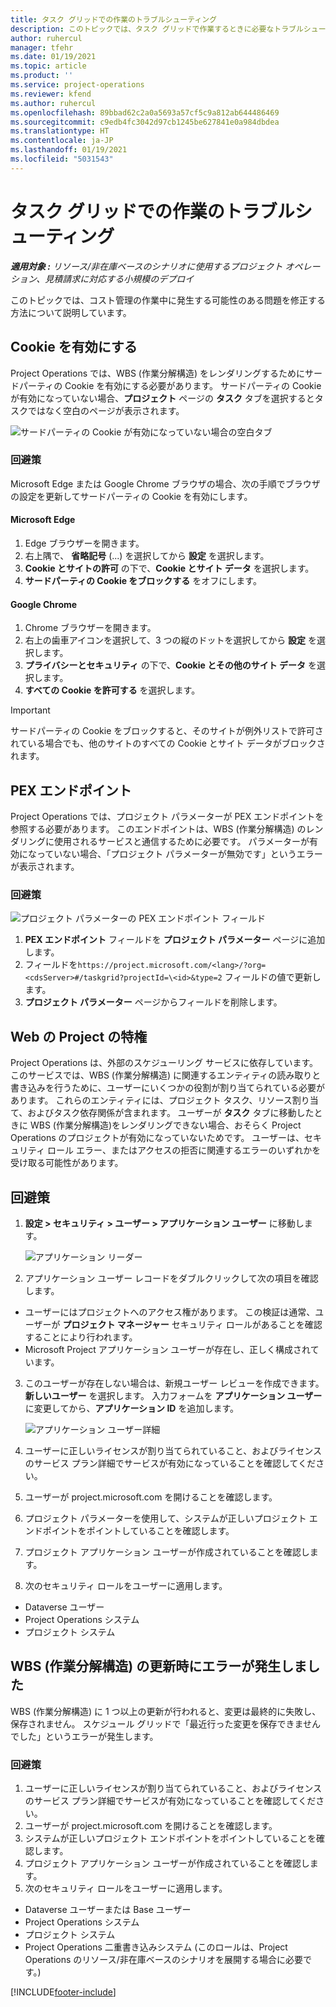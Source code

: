 ```yaml
---
title: タスク グリッドでの作業のトラブルシューティング
description: このトピックでは、タスク グリッドで作業するときに必要なトラブルシューティング情報を提供します。
author: ruhercul
manager: tfehr
ms.date: 01/19/2021
ms.topic: article
ms.product: ''
ms.service: project-operations
ms.reviewer: kfend
ms.author: ruhercul
ms.openlocfilehash: 89bbad62c2a0a5693a57cf5c9a812ab644486469
ms.sourcegitcommit: c9edb4fc3042d97cb1245be627841e0a984dbdea
ms.translationtype: HT
ms.contentlocale: ja-JP
ms.lasthandoff: 01/19/2021
ms.locfileid: "5031543"
---
```

# <a name="troubleshoot-working-in-the-task-grid"></a>タスク グリッドでの作業のトラブルシューティング 

_**適用対象 :** リソース/非在庫ベースのシナリオに使用するプロジェクト オペレーション、見積請求に対応する小規模のデプロイ_

このトピックでは、コスト管理の作業中に発生する可能性のある問題を修正する方法について説明しています。

## <a name="enable-cookies"></a>Cookie を有効にする

Project Operations では、WBS (作業分解構造) をレンダリングするためにサードパーティの Cookie を有効にする必要があります。 サードパーティの Cookie が有効になっていない場合、**プロジェクト** ページの **タスク** タブを選択するとタスクではなく空白のページが表示されます。

![サードパーティの Cookie が有効になっていない場合の空白タブ](media/blankschedule.png)


### <a name="workaround"></a>回避策
Microsoft Edge または Google Chrome ブラウザの場合、次の手順でブラウザの設定を更新してサードパーティの Cookie を有効にします。

#### <a name="microsoft-edge"></a>Microsoft Edge

1. Edge ブラウザーを開きます。
2. 右上隅で、 **省略記号** (...) を選択してから **設定** を選択します。
3. **Cookie とサイトの許可** の下で、**Cookie とサイト データ** を選択します。
4. **サードパーティの Cookie をブロックする** をオフにします。

#### <a name="google-chrome"></a>Google Chrome

1. Chrome ブラウザーを開きます。
2. 右上の歯車アイコンを選択して、3 つの縦のドットを選択してから **設定** を選択します。
3. **プライバシーとセキュリティ** の下で、**Cookie とその他のサイト データ** を選択します。
4. **すべての Cookie を許可する** を選択します。

> [!IMPORTANT]
> サードパーティの Cookie をブロックすると、そのサイトが例外リストで許可されている場合でも、他のサイトのすべての Cookie とサイト データがブロックされます。

## <a name="pex-endpoint"></a>PEX エンドポイント

Project Operations では、プロジェクト パラメーターが PEX エンドポイントを参照する必要があります。 このエンドポイントは、WBS (作業分解構造) のレンダリングに使用されるサービスと通信するために必要です。 パラメーターが有効になっていない場合、「プロジェクト パラメーターが無効です」というエラーが表示されます。 

### <a name="workaround"></a>回避策
 ![プロジェクト パラメーターの PEX エンドポイント フィールド](media/projectparameter.png)

1. **PEX エンドポイント** フィールドを **プロジェクト パラメーター** ページに追加します。
2. フィールドを`https://project.microsoft.com/<lang>/?org=<cdsServer>#/taskgrid?projectId=\<id>&type=2` フィールドの値で更新します。
3. **プロジェクト パラメーター** ページからフィールドを削除します。

## <a name="privileges-for-project-for-the-web"></a>Web の Project の特権

Project Operations は、外部のスケジューリング サービスに依存しています。 このサービスでは、WBS (作業分解構造) に関連するエンティティの読み取りと書き込みを行うために、ユーザーにいくつかの役割が割り当てられている必要があります。 これらのエンティティには、プロジェクト タスク、リソース割り当て、およびタスク依存関係が含まれます。 ユーザーが **タスク** タブに移動したときに WBS (作業分解構造)をレンダリングできない場合、おそらく Project Operations のプロジェクトが有効になっていないためです。 ユーザーは、セキュリティ ロール エラー、またはアクセスの拒否に関連するエラーのいずれかを受け取る可能性があります。


## <a name="workaround"></a>回避策

1. **設定 > セキュリティ > ユーザー > アプリケーション ユーザー** に移動します。  

   ![アプリケーション リーダー](media/applicationuser.jpg)
   
2. アプリケーション ユーザー レコードをダブルクリックして次の項目を確認します。

 - ユーザーにはプロジェクトへのアクセス権があります。 この検証は通常、ユーザーが **プロジェクト マネージャー** セキュリティ  ロールがあることを確認することにより行われます。
 - Microsoft Project アプリケーション ユーザーが存在し、正しく構成されています。
 
3. このユーザーが存在しない場合は、新規ユーザー レビューを作成できます。 **新しいユーザー** を選択します。 入力フォームを **アプリケーション ユーザー** に変更してから、**アプリケーション ID** を追加します。

   ![アプリケーション ユーザー詳細](media/applicationuserdetails.jpg)

4. ユーザーに正しいライセンスが割り当てられていること、およびライセンスのサービス プラン詳細でサービスが有効になっていることを確認してください。
5. ユーザーが project.microsoft.com を開けることを確認します。
6. プロジェクト パラメーターを使用して、システムが正しいプロジェクト エンドポイントをポイントしていることを確認します。
7. プロジェクト アプリケーション ユーザーが作成されていることを確認します。
8. 次のセキュリティ ロールをユーザーに適用します。

  - Dataverse ユーザー
  - Project Operations システム
  - プロジェクト システム

## <a name="error-when-updating-the-work-breakdown-structure"></a>WBS (作業分解構造) の更新時にエラーが発生しました

WBS (作業分解構造) に 1 つ以上の更新が行われると、変更は最終的に失敗し、保存されません。 スケジュール グリッドで「最近行った変更を保存できませんでした」というエラーが発生します。

### <a name="workaround"></a>回避策

1. ユーザーに正しいライセンスが割り当てられていること、およびライセンスのサービス プラン詳細でサービスが有効になっていることを確認してください。
2. ユーザーが project.microsoft.com を開けることを確認します。
3. システムが正しいプロジェクト エンドポイントをポイントしていることを確認します。
4. プロジェクト アプリケーション ユーザーが作成されていることを確認します。
5. 次のセキュリティ ロールをユーザーに適用します。
  
  - Dataverse ユーザーまたは Base ユーザー
  - Project Operations システム
  - プロジェクト システム
  - Project Operations 二重書き込みシステム (このロールは、Project Operations のリソース/非在庫ベースのシナリオを展開する場合に必要です。)


[!INCLUDE[footer-include](../includes/footer-banner.md)]